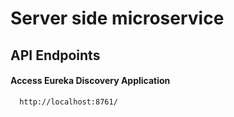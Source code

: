 # Server side microservice

## API Endpoints
#### Access Eureka Discovery Application

```http
  http://localhost:8761/
```